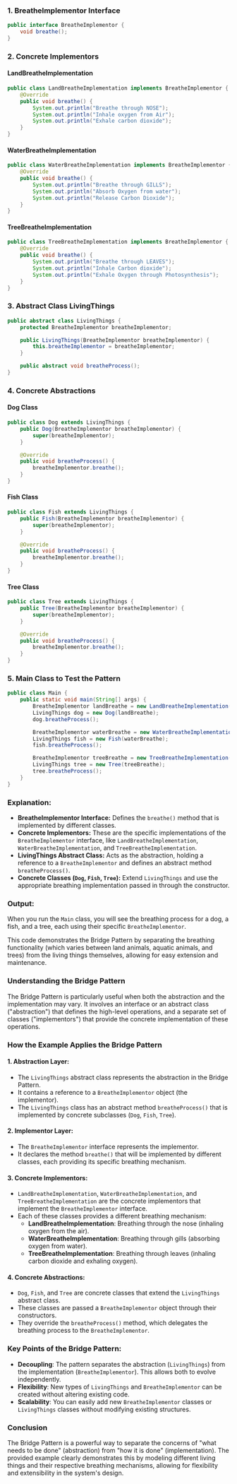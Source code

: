 ### 1. **BreatheImplementor Interface**

```java
public interface BreatheImplementor {
    void breathe();
}
```

### 2. **Concrete Implementors**

#### LandBreatheImplementation
```java
public class LandBreatheImplementation implements BreatheImplementor {
    @Override
    public void breathe() {
        System.out.println("Breathe through NOSE");
        System.out.println("Inhale oxygen from Air");
        System.out.println("Exhale carbon dioxide");
    }
}
```

#### WaterBreatheImplementation
```java
public class WaterBreatheImplementation implements BreatheImplementor {
    @Override
    public void breathe() {
        System.out.println("Breathe through GILLS");
        System.out.println("Absorb Oxygen from water");
        System.out.println("Release Carbon Dioxide");
    }
}
```

#### TreeBreatheImplementation
```java
public class TreeBreatheImplementation implements BreatheImplementor {
    @Override
    public void breathe() {
        System.out.println("Breathe through LEAVES");
        System.out.println("Inhale Carbon dioxide");
        System.out.println("Exhale Oxygen through Photosynthesis");
    }
}
```

### 3. **Abstract Class LivingThings**

```java
public abstract class LivingThings {
    protected BreatheImplementor breatheImplementor;

    public LivingThings(BreatheImplementor breatheImplementor) {
        this.breatheImplementor = breatheImplementor;
    }

    public abstract void breatheProcess();
}
```

### 4. **Concrete Abstractions**

#### Dog Class
```java
public class Dog extends LivingThings {
    public Dog(BreatheImplementor breatheImplementor) {
        super(breatheImplementor);
    }

    @Override
    public void breatheProcess() {
        breatheImplementor.breathe();
    }
}
```

#### Fish Class
```java
public class Fish extends LivingThings {
    public Fish(BreatheImplementor breatheImplementor) {
        super(breatheImplementor);
    }

    @Override
    public void breatheProcess() {
        breatheImplementor.breathe();
    }
}
```

#### Tree Class
```java
public class Tree extends LivingThings {
    public Tree(BreatheImplementor breatheImplementor) {
        super(breatheImplementor);
    }

    @Override
    public void breatheProcess() {
        breatheImplementor.breathe();
    }
}
```

### 5. **Main Class to Test the Pattern**

```java
public class Main {
    public static void main(String[] args) {
        BreatheImplementor landBreathe = new LandBreatheImplementation();
        LivingThings dog = new Dog(landBreathe);
        dog.breatheProcess();

        BreatheImplementor waterBreathe = new WaterBreatheImplementation();
        LivingThings fish = new Fish(waterBreathe);
        fish.breatheProcess();

        BreatheImplementor treeBreathe = new TreeBreatheImplementation();
        LivingThings tree = new Tree(treeBreathe);
        tree.breatheProcess();
    }
}
```

### Explanation:
- **BreatheImplementor Interface:** Defines the `breathe()` method that is implemented by different classes.
- **Concrete Implementors:** These are the specific implementations of the `BreatheImplementor` interface, like `LandBreatheImplementation`, `WaterBreatheImplementation`, and `TreeBreatheImplementation`.
- **LivingThings Abstract Class:** Acts as the abstraction, holding a reference to a `BreatheImplementor` and defines an abstract method `breatheProcess()`.
- **Concrete Classes (`Dog`, `Fish`, `Tree`):** Extend `LivingThings` and use the appropriate breathing implementation passed in through the constructor.

### Output:
When you run the `Main` class, you will see the breathing process for a dog, a fish, and a tree, each using their specific `BreatheImplementor`.

This code demonstrates the Bridge Pattern by separating the breathing functionality (which varies between land animals, aquatic animals, and trees) from the living things themselves, allowing for easy extension and maintenance.

### Understanding the Bridge Pattern

The Bridge Pattern is particularly useful when both the abstraction and the implementation may vary. It involves an interface or an abstract class ("abstraction") that defines the high-level operations, and a separate set of classes ("implementors") that provide the concrete implementation of these operations.

### How the Example Applies the Bridge Pattern

#### 1. **Abstraction Layer**:
   - The `LivingThings` abstract class represents the abstraction in the Bridge Pattern.
   - It contains a reference to a `BreatheImplementor` object (the implementor).
   - The `LivingThings` class has an abstract method `breatheProcess()` that is implemented by concrete subclasses (`Dog`, `Fish`, `Tree`).

#### 2. **Implementor Layer**:
   - The `BreatheImplementor` interface represents the implementor.
   - It declares the method `breathe()` that will be implemented by different classes, each providing its specific breathing mechanism.

#### 3. **Concrete Implementors**:
   - `LandBreatheImplementation`, `WaterBreatheImplementation`, and `TreeBreatheImplementation` are the concrete implementors that implement the `BreatheImplementor` interface.
   - Each of these classes provides a different breathing mechanism:
     - **LandBreatheImplementation**: Breathing through the nose (inhaling oxygen from the air).
     - **WaterBreatheImplementation**: Breathing through gills (absorbing oxygen from water).
     - **TreeBreatheImplementation**: Breathing through leaves (inhaling carbon dioxide and exhaling oxygen).

#### 4. **Concrete Abstractions**:
   - `Dog`, `Fish`, and `Tree` are concrete classes that extend the `LivingThings` abstract class.
   - These classes are passed a `BreatheImplementor` object through their constructors.
   - They override the `breatheProcess()` method, which delegates the breathing process to the `BreatheImplementor`.

### Key Points of the Bridge Pattern:
- **Decoupling**: The pattern separates the abstraction (`LivingThings`) from the implementation (`BreatheImplementor`). This allows both to evolve independently.
- **Flexibility**: New types of `LivingThings` and `BreatheImplementor` can be created without altering existing code.
- **Scalability**: You can easily add new `BreatheImplementor` classes or `LivingThings` classes without modifying existing structures.

### Conclusion
The Bridge Pattern is a powerful way to separate the concerns of "what needs to be done" (abstraction) from "how it is done" (implementation). The provided example clearly demonstrates this by modeling different living things and their respective breathing mechanisms, allowing for flexibility and extensibility in the system's design.